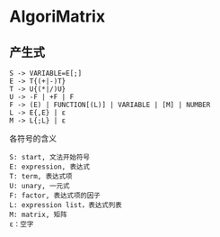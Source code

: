 # AlgoriMatrix



## 产生式

```
S -> VARIABLE=E[;]
E -> T{(+|-)T}
T -> U{(*|/)U}
U -> -F | +F | F
F -> (E) | FUNCTION[(L)] | VARIABLE | [M] | NUMBER
L -> E{,E} | ε 
M -> L{;L} | ε
```

各符号的含义

```
S: start, 文法开始符号
E: expression, 表达式
T: term, 表达式项
U: unary, 一元式
F: factor, 表达式项的因子
L: expression list，表达式列表
M: matrix, 矩阵
ε：空字
```

